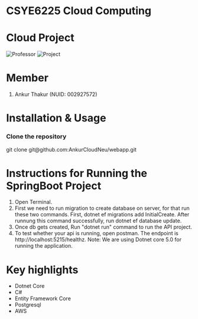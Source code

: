 # CSYE6225 Cloud Computing
# Cloud Project
![Professor](https://img.shields.io/badge/professor-Tejas%20Parikh-blue)
![Project](https://img.shields.io/badge/project-Cloud-orange)
# Member
1. Ankur Thakur (NUID: 002927572)

# Installation & Usage
<h3> Clone the repository</h3>
git clone git@github.com:AnkurCloudNeu/webapp.git 

# Instructions for Running the SpringBoot Project
1. Open Terminal.
2. First we need to run migration to create database on server, for that run these two commands. First, dotnet ef migrations add InitialCreate. After runnung this command successfully, run dotnet ef database update.
3. Once db gets created, Run "dotnet run" command to run the API project.
4. To test whether your api is running, open postman. The endpoint is http://localhost:5215/healthz.
Note: We are using Dotnet core 5.0 for running the application.
  
# Key highlights
 - Dotnet Core
 - C#
 - Entity Framework Core
 - Postgresql
 - AWS
